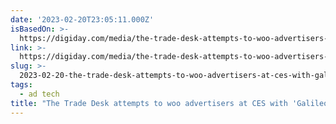 ```yaml
---
date: '2023-02-20T23:05:11.000Z'
isBasedOn: >-
  https://digiday.com/media/the-trade-desk-attempts-to-woo-advertisers-at-ces-with-galileo-a-bid-to-chart-the-open-internet-without-cookies/
link: >-
  https://digiday.com/media/the-trade-desk-attempts-to-woo-advertisers-at-ces-with-galileo-a-bid-to-chart-the-open-internet-without-cookies/
slug: >-
  2023-02-20-the-trade-desk-attempts-to-woo-advertisers-at-ces-with-galileo-a-bid-to
tags:
  - ad tech
title: "The Trade Desk attempts to woo advertisers at CES with 'Galileo' —\_a bid to"
---
```


